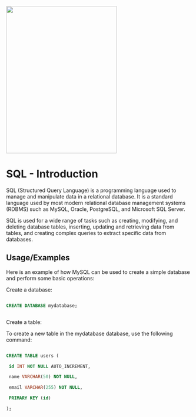 <img src="https://preview.redd.it/xv43cr59d9u71.png?auto=webp&s=a8184d2ffe4d74e2cdfc8c3e61442ccc0c806b98" width="300" height="400">

# SQL - Introduction



SQL (Structured Query Language) is a programming language used to manage and manipulate data in a relational database. It is a standard language used by most modern relational database management systems (RDBMS) such as MySQL, Oracle, PostgreSQL, and Microsoft SQL Server.


SQL is used for a wide range of tasks such as creating, modifying, and deleting database tables, inserting, updating and retrieving data from tables, and creating complex queries to extract specific data from databases.



## Usage/Examples



Here is an example of how MySQL can be used to create a simple database and perform some basic operations:



Create a database:



```sql

CREATE DATABASE mydatabase;



```



Create a table:

To create a new table in the mydatabase database, use the following command:

 

 ```sql

 CREATE TABLE users (

  id INT NOT NULL AUTO_INCREMENT,

  name VARCHAR(50) NOT NULL,

  email VARCHAR(255) NOT NULL,

  PRIMARY KEY (id)

);

```

